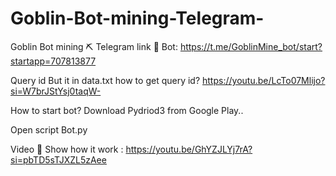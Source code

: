 # Goblin-Bot-mining-Telegram-
Goblin Bot mining ⛏️ Telegram 
link 🔗 Bot: https://t.me/GoblinMine_bot/start?startapp=707813877

Query id But it in data.txt
how to get query id?
https://youtu.be/LcTo07Mlijo?si=W7brJStYsj0taqW-

How to start bot? Download Pydriod3 from Google Play..

Open script Bot.py 

Video 📸 Show how it work : https://youtu.be/GhYZJLYj7rA?si=pbTD5sTJXZL5zAee
